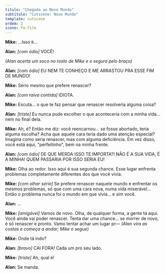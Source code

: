 ```yaml
---
titulo: "Chegada ao Novo Mundo"
subtitulo: "Cutscene: Novo Mundo"
template: cutscene
ordem: 2
icone: fa-film
---
```


**Mike:** ...Isso é...

**Alan:** *[com ódio]* VOCÊ!

*(Alan acerta um soco no rosto de Mike e o segura pelo braço)*

**Alan:** *[com ódio]* EU NEM TE CONHEÇO E ME ARRASTOU PRA ESSE FIM DE MUNDO!

**Mike:** Sério mesmo que prefere renascer?

**Alan:** *[com raiva contida]* IDIOTA.

**Mike:** Escuta... o que te faz pensar que renascer resolveria alguma coisa?

**Alan:** *[triste]* Eu nunca pude escolher o que aconteceria com a minha vida... nem no final dela.

**Mike:** Ah, é? Então me diz: você reencarnou... se fosse abortado, teria alguma escolha? Acha que aquele cara teria dado uma atenção especial? Imagina como seria renascer, mas com alguma deficiência. Em vez disso, você está aqui, "perfeitinho", bem na minha frente.

**Alan:** *[com ódio]* DE QUE MERDA ISSO TE IMPORTA?! NÃO É A SUA VIDA, É A MINHA! QUEM PASSARIA POR ISSO SERIA EU!

**Mike:** Olha ao redor. Isso aqui é sua segunda chance. Esse lugar enfrenta problemas completamente diferentes dos que você vivia.

**Mike:** *[com olhar sério]* Se prefere renascer naquele mundo e enfrentar os mesmos problemas, só que com uma cara nova, numa vida miserável... Então o problema nunca foi o mundo em que vivia... e sim você.

**Alan:** ...

**Mike:** *[amigável]* Vamos de novo. Olha, de qualquer forma, a gente tá aqui. Você ainda vai poder renascer. Tenta dar uma chance... se morrer de novo, é só renascer e pronto. Vamo tentar achar um lugar pr—
*(Alan vira as costas e começa a andar; Mike o segue)*

**Mike:** Onde tá indo?

**Alan:** *[bravo]* CAI FORA! Cada um pro seu lado.

**Mike:** *[triste]* Ah, qual é!

**Alan:** Se manda.

